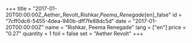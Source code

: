 +++
title = "2017-01-20T00:00:00Z_Aether_Revolt_Rishkar,_Peema_Renegade_[en]_false"
id = "7cff0dc6-5455-4dea-940b-dff7fe88dc5d"
date = "2017-01-20T00:00:00Z"
name = "Rishkar, Peema Renegade"
lang = ["en"]
price = "0.27"
quantity = 1
foil = false
set = "Aether Revolt"
+++
